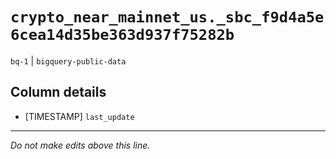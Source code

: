 # `crypto_near_mainnet_us._sbc_f9d4a5e6cea14d35be363d937f75282b`
`bq-1` | `bigquery-public-data`

## Column details
* [TIMESTAMP] `last_update`

-------------------------------------------------------------------------------
*Do not make edits above this line.*
